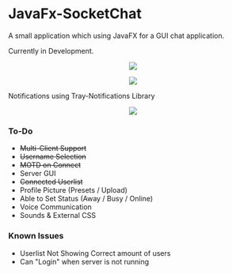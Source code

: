 # JavaFx-SocketChat

A small application which using JavaFX for a GUI chat application.

Currently in Development.
<p align="center">
<img src="http://i.imgur.com/vWsRlEC.png"/>
</p>
<p align="center">
<img src="http://i.imgur.com/2UvHIJb.png"/>
</p>
Notifications using Tray-Notifications Library
<p align="center">
<img src="http://i.imgur.com/Ckww6DW.png"/>
</p>

<h3> To-Do </h3>
<ul>
  <li><strike>Multi-Client Support</strike></li>
  <li><strike>Username Selection</strike></li>
  <li><strike>MOTD on Connect</strike></li>
  <li>Server GUI</li>
  <li><strike>Connected Userlist</strike></li>
  <li>Profile Picture (Presets / Upload)</li>
  <li>Able to Set Status (Away / Busy / Online)</li>
  <li>Voice Communication</li>
  <li>Sounds & External CSS</li>
</ul>

<h3>Known Issues </h3>
<ul>
  <li>Userlist Not Showing Correct amount of users</li>
  <li>Can "Login" when server is not running </li>
</ul>
